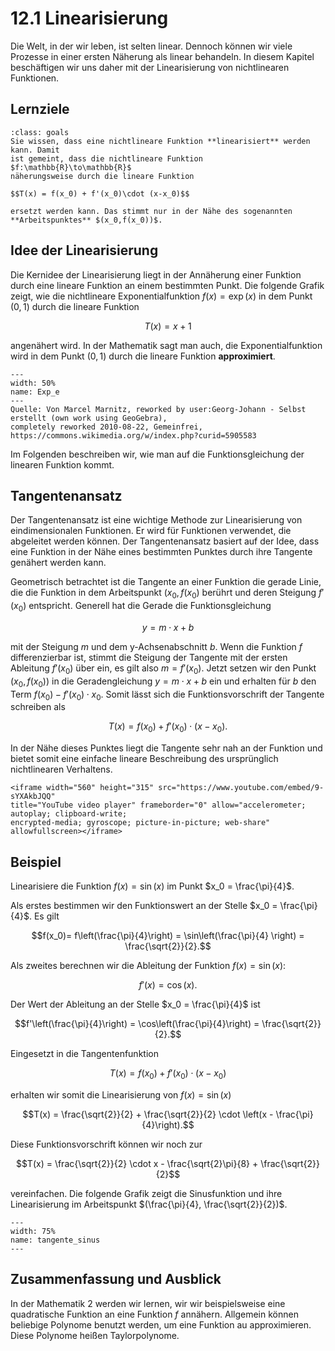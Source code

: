 # 12.1 Linearisierung

Die Welt, in der wir leben, ist selten linear. Dennoch können wir viele Prozesse
in einer ersten Näherung als linear behandeln. In diesem Kapitel beschäftigen
wir uns daher mit der Linearisierung von nichtlinearen Funktionen.

## Lernziele

```{admonition} Lernziele
:class: goals
Sie wissen, dass eine nichtlineare Funktion **linearisiert** werden kann. Damit
ist gemeint, dass die nichtlineare Funktion $f:\mathbb{R}\to\mathbb{R}$
näherungsweise durch die lineare Funktion

$$T(x) = f(x_0) + f'(x_0)\cdot (x-x_0)$$

ersetzt werden kann. Das stimmt nur in der Nähe des sogenannten
**Arbeitspunktes** $(x_0,f(x_0))$.
```

## Idee der Linearisierung

Die Kernidee der Linearisierung liegt in der Annäherung einer Funktion durch
eine lineare Funktion an einem bestimmten Punkt. Die folgende Grafik zeigt, wie
die nichtlineare Exponentialfunktion $f(x) = \exp(x)$ in dem Punkt $(0, 1)$
durch die lineare Funktion

$$T(x) = x + 1$$

angenähert wird. In der Mathematik sagt man auch, die Exponentialfunktion wird
in dem Punkt $(0, 1)$ durch die lineare Funktion **approximiert**.

```{figure} pics/Exp_e.svg
---
width: 50%
name: Exp_e
---
Quelle: Von Marcel Marnitz, reworked by user:Georg-Johann - Selbst erstellt (own work using GeoGebra),
completely reworked 2010-08-22, Gemeinfrei, https://commons.wikimedia.org/w/index.php?curid=5905583
```

Im Folgenden beschreiben wir, wie man auf die Funktionsgleichung der linearen Funktion kommt.

## Tangentenansatz

Der Tangentenansatz ist eine wichtige Methode zur Linearisierung von
eindimensionalen Funktionen. Er wird für Funktionen verwendet, die abgeleitet
werden können. Der Tangentenansatz basiert auf der Idee, dass eine Funktion in
der Nähe eines bestimmten Punktes durch ihre Tangente genähert werden kann.

Geometrisch betrachtet ist die Tangente an einer Funktion die gerade Linie, die
die Funktion in dem Arbeitspunkt $(x_0, f(x_0)$ berührt und deren Steigung
$f'(x_0)$ entspricht. Generell hat die Gerade die Funktionsgleichung

$$y = m\cdot x + b$$

mit der Steigung $m$ und dem y-Achsenabschnitt $b$. Wenn die Funktion $f$
differenzierbar ist, stimmt die Steigung der Tangente mit der ersten Ableitung
$f'(x_0)$ über ein, es gilt also $m = f'(x_0)$. Jetzt setzen wir den Punkt
$(x_0, f(x_0))$ in die Geradengleichung $y = m\cdot x + b$ ein und erhalten für
$b$ den Term $f(x_0) - f'(x_0)\cdot x_0$. Somit lässt sich die
Funktionsvorschrift der Tangente schreiben als

$$T(x) = f(x_0) + f'(x_0) \cdot (x - x_0).$$

In der Nähe dieses Punktes liegt die Tangente sehr nah an der Funktion und
bietet somit eine einfache lineare Beschreibung des ursprünglich nichtlinearen
Verhaltens.

```{dropdown} Video "Tangentenfunktion" von Mathematische Methoden
<iframe width="560" height="315" src="https://www.youtube.com/embed/9-sYXAkbJQQ"
title="YouTube video player" frameborder="0" allow="accelerometer; autoplay; clipboard-write;
encrypted-media; gyroscope; picture-in-picture; web-share" allowfullscreen></iframe>
```

## Beispiel

Linearisiere die Funktion $f(x)=\sin(x)$ im Punkt $x_0 = \frac{\pi}{4}$.

Als erstes bestimmen wir den Funktionswert an der Stelle $x_0 = \frac{\pi}{4}$.
Es gilt

$$f(x_0)= f\left(\frac{\pi}{4}\right) = \sin\left(\frac{\pi}{4} \right) =
\frac{\sqrt{2}}{2}.$$

Als zweites berechnen wir die Ableitung der Funktion $f(x)=\sin(x)$:

$$f'(x) = \cos(x).$$

Der Wert der Ableitung an der Stelle $x_0 = \frac{\pi}{4}$ ist

$$f'\left(\frac{\pi}{4}\right) = \cos\left(\frac{\pi}{4}\right) =
\frac{\sqrt{2}}{2}.$$

Eingesetzt in die Tangentenfunktion

$$T(x) = f(x_0) + f'(x_0) \cdot (x - x_0)$$

erhalten wir somit die Linearisierung von $f(x)=\sin(x)$

$$T(x) = \frac{\sqrt{2}}{2} + \frac{\sqrt{2}}{2} \cdot \left(x -
\frac{\pi}{4}\right).$$

Diese Funktionsvorschrift können wir noch zur

$$T(x) = \frac{\sqrt{2}}{2} \cdot x - \frac{\sqrt{2}\pi}{8} +
\frac{\sqrt{2}}{2}$$

vereinfachen. Die folgende Grafik zeigt die Sinusfunktion und ihre
Linearisierung im Arbeitspunkt $(\frac{\pi}{4}, \frac{\sqrt{2}}{2})$.

```{figure} pics/tangente_sinus.svg
---
width: 75%
name: tangente_sinus
---
```

## Zusammenfassung und Ausblick

In der Mathematik 2 werden wir lernen, wir wir beispielsweise eine quadratische
Funktion an eine Funktion $f$ annähern. Allgemein können beliebige Polynome
benutzt werden, um eine Funktion au approximieren. Diese Polynome heißen
Taylorpolynome.
